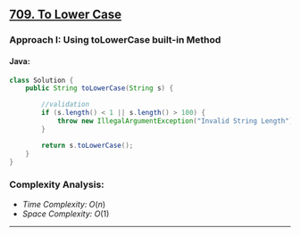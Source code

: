 ## [709. To Lower Case](https://leetcode.com/problems/to-lower-case/)

### Approach I: Using toLowerCase built-in Method

#### Java:
```java
class Solution {
    public String toLowerCase(String s) {

        //validation
        if (s.length() < 1 || s.length() > 100) {
            throw new IllegalArgumentException("Invalid String Length");
        }

        return s.toLowerCase();
    }
}
```

[//]: # (#### Go:)

[//]: # (```go)

[//]: # (func solution&#40;&#41; {)

[//]: # ()
[//]: # (})

[//]: # (```)

### Complexity Analysis:

- *Time Complexity:* $O(n)$
- *Space Complexity:* $O(1)$

---

